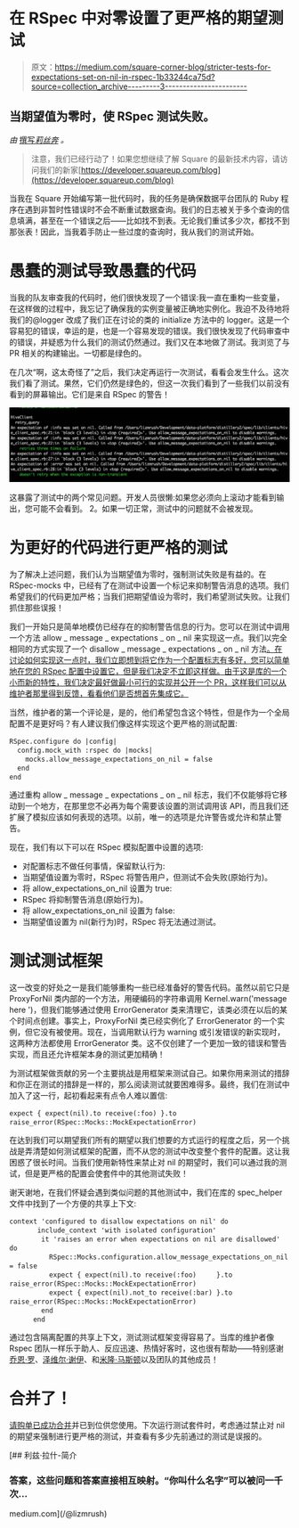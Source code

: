 # 在 RSpec 中对零设置了更严格的期望测试

> 原文：<https://medium.com/square-corner-blog/stricter-tests-for-expectations-set-on-nil-in-rspec-1b33244ca75d?source=collection_archive---------3----------------------->

## 当期望值为零时，使 RSpec 测试失败。

*由* [撰写*莉丝奔*](https://medium.com/u/feb32780d540?source=post_page-----1b33244ca75d--------------------------------) *。*

> 注意，我们已经行动了！如果您想继续了解 Square 的最新技术内容，请访问我们的新家[https://developer.squareup.com/blog](https://developer.squareup.com/blog)

当我在 Square 开始编写第一批代码时，我的任务是确保数据平台团队的 Ruby 程序在遇到非暂时性错误时不会不断重试数据查询。我们的日志被关于多个查询的信息填满，甚至在一个错误之后——比如找不到表。无论我们重试多少次，都找不到那张表！因此，当我着手防止一些过度的查询时，我从我们的测试开始。

# 愚蠢的测试导致愚蠢的代码

当我的队友审查我的代码时，他们很快发现了一个错误:我一直在重构一些变量，在这样做的过程中，我忘记了确保我的实例变量被正确地实例化。我迫不及待地将我们的@logger 改成了我们正在讨论的类的 initialize 方法中的 logger。这是一个容易犯的错误，幸运的是，也是一个容易发现的错误。我们很快发现了代码审查中的错误，并疑惑为什么我们的测试仍然通过。我们又在本地做了测试。我浏览了与 PR 相关的构建输出。一切都是绿色的。

在几次“啊，这太奇怪了”之后，我们决定再运行一次测试，看看会发生什么。这次我们看了测试。果然，它们仍然是绿色的，但这一次我们看到了一些我们以前没有看到的屏幕输出。它们是来自 RSpec 的警告！

![](img/e9a32a5351e1ee5efaae01d1a7a6881d.png)

这暴露了测试中的两个常见问题。开发人员很懒:如果您必须向上滚动才能看到输出，您可能不会看到。
2。如果一切正常，测试中的问题就不会被发现。

# 为更好的代码进行更严格的测试

为了解决上述问题，我们认为当期望值为零时，强制测试失败是有益的。在 RSpec-mocks 中，已经有了在测试中设置一个标记来抑制警告消息的选项。我们希望我们的代码更加严格；当我们把期望值设为零时，我们希望测试失败。让我们抓住那些误报！

我们一开始只是简单地模仿已经存在的抑制警告信息的行为。您可以在测试中调用一个方法 allow _ message _ expectations _ on _ nil 来实现这一点。我们以完全相同的方式实现了一个 disallow _ message _ expectations _ on _ nil 方法[。在讨论如何实现这一点时，我们立即想到将它作为一个配置标志有多好，您可以简单地在您的 RSpec 配置中设置它，但是我们决定不立即这样做。由于这是库的一个小而新的特性，我们决定最好做最小可行的实现并公开一个 PR，这样我们可以从维护者那里得到反馈，看看他们是否想首先集成它。](https://github.com/lizrush/rspec-mocks/commit/e6cf52138a8d5ad32f24a4e21a0a53b1b9ebe660)

当然，维护者的第一个评论是，是的，他们希望包含这个特性，但是作为一个全局配置不是更好吗？有人建议我们像这样实现这个更严格的测试配置:

```
RSpec.configure do |config|
  config.mock_with :rspec do |mocks|
    mocks.allow_message_expectations_on_nil = false
  end
end
```

通过重构 allow _ message _ expectations _ on _ nil 标志，我们不仅能够将它移动到一个地方，在那里您不必再为每个需要该设置的测试调用该 API，而且我们还扩展了模拟应该如何表现的选项。以前，唯一的选项是允许警告或允许和禁止警告。

现在，我们有以下可以在 RSpec 模拟配置中设置的选项:

*   对配置标志不做任何事情，保留默认行为:
*   当期望值设置为零时，RSpec 将警告用户，但测试不会失败(原始行为)。
*   将 allow_expectations_on_nil 设置为 true:
*   RSpec 将抑制警告消息(原始行为)。
*   将 allow_expectations_on_nil 设置为 false:
*   当期望值设置为 nil(新行为)时，RSpec 将无法通过测试。

# 测试测试框架

这一改变的好处之一是我们能够重构一些已经准备好的警告代码。虽然以前它只是 ProxyForNil 类内部的一个方法，用硬编码的字符串调用 Kernel.warn('message here ')，但我们能够通过使用 ErrorGenerator 类来清理它，该类必须在以后的某个时间点创建。事实上，ProxyForNil 类已经实例化了 ErrorGenerator 的一个实例，但它没有被使用。现在，当调用默认行为 warning 或引发错误的新实现时，这两种方法都使用 ErrorGenerator 类。这不仅创建了一个更加一致的错误和警告实现，而且还允许框架本身的测试更加精确！

为测试框架做贡献的另一个主要挑战是用框架来测试自己。如果你用来测试的措辞和你正在测试的措辞是一样的，那么阅读测试就要困难得多。最终，我们在测试中加入了这一行，起初看起来有点令人难以置信:

```
expect { expect(nil).to receive(:foo) }.to raise_error(RSpec::Mocks::MockExpectationError)
```

在达到我们可以期望我们所有的期望以我们想要的方式运行的程度之后，另一个挑战是弄清楚如何测试框架的配置，而不从您的测试中改变整个套件的配置。这让我困惑了很长时间。当我们使用新特性来禁止对 nil 的期望时，我们可以通过我的测试，但是更严格的配置会使套件中的其他测试失败！

谢天谢地，在我们怀疑会遇到类似问题的其他测试中，我们在库的 spec_helper 文件中找到了一个方便的共享上下文:

```
context 'configured to disallow expectations on nil' do
       include_context 'with isolated configuration'
        it 'raises an error when expectations on nil are disallowed' do
          RSpec::Mocks.configuration.allow_message_expectations_on_nil = false
          expect { expect(nil).to receive(:foo)     }.to raise_error(RSpec::Mocks::MockExpectationError)
          expect { expect(nil).not_to receive(:bar) }.to raise_error(RSpec::Mocks::MockExpectationError)
        end
      end
```

通过包含隔离配置的共享上下文，测试测试框架变得容易了。当库的维护者像 Rspec 团队一样乐于助人、反应迅速、热情好客时，这也很有帮助——特别感谢[乔恩·罗](https://twitter.com/jonrowe)、[泽维尔·谢伊](https://twitter.com/xshay)、和[米隆·马斯顿](https://twitter.com/myronmarston)以及团队的其他成员！

# 合并了！

[请购单已成功合并](https://github.com/rspec/rspec-mocks/pull/983)并已到位供您使用。下次运行测试套件时，考虑通过禁止对 nil 的期望来强制进行更严格的测试，并查看有多少先前通过的测试是误报的。

[](/@lizmrush) [## 利兹·拉什-简介

### 答案，这些问题和答案直接相互映射。“你叫什么名字”可以被问一千次…

medium.com](/@lizmrush)